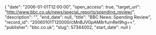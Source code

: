 {
  "date": "2006-01-01T12:00:00", 
  "open_access": true, 
  "target_url": "http://www.bbc.co.uk/news/special_reports/spending_review/", 
  "description": "", 
  "end_date": null, 
  "title": "BBC News: Spending Review", 
  "record_id": "20060101T120000/cMnBJVGpAM8rfu/nReI9hg==", 
  "publisher": "bbc.co.uk", 
  "slug": 57344002, 
  "start_date": null
}

